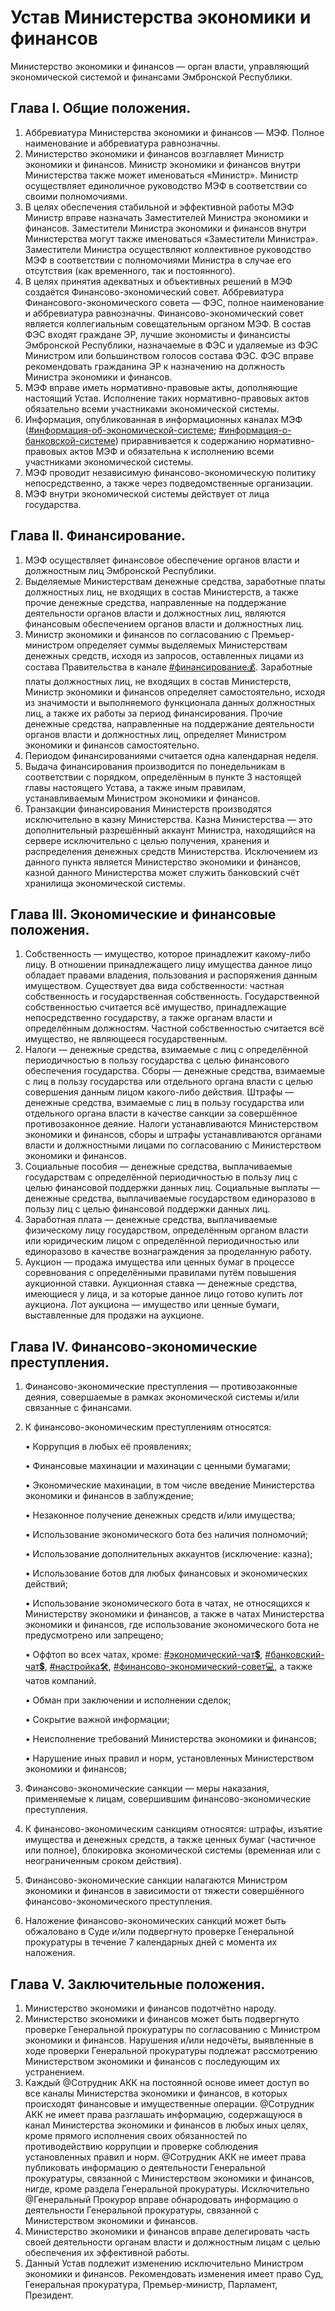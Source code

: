 # Устав Министерства экономики и финансов

Министерство экономики и финансов — орган власти, управляющий экономической системой и финансами Эмбронской Республики.

## Глава I. Общие положения.

1. Аббревиатура Министерства экономики и финансов — МЭФ. Полное наименование и аббревиатура равнозначны.
2. Министерство экономики и финансов возглавляет Министр экономики и финансов. Министр экономики и финансов внутри Министерства также может именоваться «Министр». Министр осуществляет единоличное руководство МЭФ в соответствии со своими полномочиями.
3. В целях обеспечения стабильной и эффективной работы МЭФ Министр вправе назначать Заместителей Министра экономики и финансов. Заместители Министра экономики и финансов внутри Министерства могут также именоваться «Заместители Министра». Заместители Министра осуществляют коллективное руководство МЭФ в соответствии с полномочиями Министра в случае его отсутствия \(как временного, так и постоянного\).
4. В целях принятия адекватных и объективных решений в МЭФ создаётся Финансово-экономический совет. Аббревиатура Финансового-экономического совета — ФЭС, полное наименование и аббревиатура равнозначны. Финансово-экономический совет является коллегиальным совещательным органом МЭФ. В состав ФЭС входят граждане ЭР, лучшие экономисты и финансисты Эмбронской Республики, назначаемые в ФЭС и удаляемые из ФЭС Министром или большинством голосов состава ФЭС. ФЭС вправе рекомендовать гражданина ЭР к назначению на должность Министра экономики и финансов.
5. МЭФ вправе иметь нормативно-правовые акты, дополняющие настоящий Устав. Исполнение таких нормативно-правовых актов обязательно всеми участниками экономической системы.
6. Информация, опубликованная в информационных каналах МЭФ \([\#информация-об-экономической-системе](https://discord.com/channels/663514742287106068/690875135825149992); [\#информация-о-банковской-системе](https://discord.com/channels/663514742287106068/672373347379576842)\) приравнивается к содержанию нормативно-правовых актов МЭФ и обязательна к исполнению всеми участниками экономической системы.
7. МЭФ проводит независимую финансово-экономическую политику непосредственно, а также через подведомственные организации.
8. МЭФ внутри экономической системы действует от лица государства.

## Глава II. Финансирование.

1. МЭФ осуществляет финансовое обеспечение органов власти и должностным лиц Эмбронской Республики.
2. Выделяемые Министерствам денежные средства, заработные платы должностных лиц, не входящих в состав Министерств, а также прочие денежные средства, направленные на поддержание деятельности органов власти и должностных лиц, являются финансовым обеспечением органов власти и должностных лиц.
3. Министр экономики и финансов по согласованию с Премьер-министром определяет суммы выделяемых Министерствам денежных средств, исходя из запросов, оставленных лицами из состава Правительства в канале [\#финансирование💰](https://discord.com/channels/663514742287106068/663515949705592842). Заработные платы должностных лиц, не входящих в состав Министерств, Министр экономики и финансов определяет самостоятельно, исходя из значимости и выполняемого функционала данных должностных лиц, а также их работы за период финансирования. Прочие денежные средства, направленные на поддержание деятельности органов власти и должностных лиц, определяет Министром экономики и финансов самостоятельно.
4. Периодом финансированиями считается одна календарная неделя.
5. Выдача финансирования производится по понедельникам в соответствии с порядком, определённым в пункте 3 настоящей главы настоящего Устава, а также иным правилам, устанавливаемым Министром экономики и финансов.
6. Транзакции финансирования Министерств производятся исключительно в казну Министерства. Казна Министерства — это дополнительный разрешённый аккаунт Министра, находящийся на сервере исключительно с целью получения, хранения и распределения денежных средств Министерства. Исключением из данного пункта является Министерство экономики и финансов, казной данного Министерства может служить банковский счёт хранилища экономической системы.

## Глава III. Экономические и финансовые положения.

1. Собственность — имущество, которое принадлежит какому-либо лицу. В отношении принадлежащего лицу имущества данное лицо обладает правами владения, пользования и распоряжения данным имуществом. Существует два вида собственности: частная собственность и государственная собственность. Государственной собственностью считается всё имущество, принадлежащие непосредственно государству, а также органам власти и определённым должностям. Частной собственностью считается всё имущество, не являющееся государственным.
2. Налоги — денежные средства, взимаемые с лиц с определённой периодичностью в пользу государства с целью финансового обеспечения государства. Сборы  — денежные средства, взимаемые с лиц в пользу государства или отдельного органа власти с целью совершения данным лицом какого-либо действия. Штрафы — денежные средства, взимаемые с лиц в пользу государства или отдельного органа власти в качестве санкции за совершённое противозаконное деяние. Налоги устанавливаются Министерством экономики и финансов, сборы и штрафы устанавливаются органами власти и должностными лицами по согласованию с Министерством экономики и финансов.
3. Социальные пособия — денежные средства, выплачиваемые государствам с определённой периодичностью в пользу лиц с целью финансовой поддержки данных лиц. Социальные выплаты — денежные средства, выплачиваемые государством единоразово в пользу лиц с целью финансовой поддержки данных лиц.
4. Заработная плата — денежные средства, выплачиваемые физическому лицу государством, определённым органом власти или юридическим лицом с определённой периодичностью или единоразово в качестве вознаграждения за проделанную работу.
5. Аукцион — продажа имущества или ценных бумаг в процессе соревнования с определёнными правилами путём повышения аукционной ставки. Аукционная ставка — денежные средства, имеющиеся у лица, и за которые данное лицо готово купить лот аукциона. Лот аукциона — имущество или ценные бумаги, выставленные для продажи на аукционе.

## Глава IV. Финансово-экономические преступления.

1. Финансово-экономические преступления — противозаконные деяния, совершаемые в рамках экономической системы и/или связанные с финансами.
2. К финансово-экономическим преступлениям относятся:

   • Коррупция в любых её проявлениях;

   • Финансовые махинации и махинации с ценными бумагами;

   • Экономические махинации, в том числе введение Министерства экономики и финансов в заблуждение;

   • Незаконное получение денежных средств и/или имущества;

   • Использование экономического бота без наличия полномочий;

   • Использование дополнительных аккаунтов \(исключение: казна\);

   • Использование ботов для любых финансовых и экономических действий;

   • Использование экономического бота в чатах, не относящихся к Министерству экономики и финансов, а также в чатах Министерства экономики и финансов, где использование экономического бота не предусмотрено или запрещено;

   • Оффтоп во всех чатах, кроме: [\#экономический-чат💲](https://discord.com/channels/663514742287106068/701654517908897802), [\#банковский-чат💲](https://discord.com/channels/663514742287106068/709434926377861150), [\#настройка🛠](https://discord.com/channels/663514742287106068/663515948271140864), [\#финансово-экономический-совет💻](https://discord.com/channels/663514742287106068/713477031156777050), а также чатов компаний.

   • Обман при заключении и исполнении сделок;

   • Сокрытие важной информации;

   • Неисполнение требований Министерства экономики и финансов;

   • Нарушение иных правил и норм, установленных Министерством экономики и финансов;

3. Финансово-экономические санкции — меры наказания, применяемые к лицам, совершившим финансово-экономические преступления.
4. К финансово-экономическим санкциям относятся: штрафы, изъятие имущества и денежных средств, а также ценных бумаг \(частичное или полное\), блокировка экономической системы \(временная или с неограниченным сроком действия\).
5. Финансово-экономические санкции налагаются Министром экономики и финансов в зависимости от тяжести совершённого финансово-экономического преступления.
6. Наложение финансово-экономических санкций может быть обжаловано в Суде и/или подвергнуто проверке Генеральной прокуратуры в течение 7 календарных дней с момента их наложения.

## Глава V. Заключительные положения.

1. Министерство экономики и финансов подотчётно народу.
2. Министерство экономики и финансов может быть подвергнуто проверке Генеральной прокуратуры по согласованию с Министром экономики и финансов. Нарушения и/или недочёты, выявленные в ходе проверки Генеральной прокуратуры подлежат рассмотрению Министерством экономики и финансов с последующим их устранением.
3. Каждый @Сотрудник АКК на постоянной основе имеет доступ во все каналы Министерства экономики и финансов, в которых происходят финансовые и имущественные операции. @Сотрудник АКК не имеет права разглашать информацию, содержащуюся в канал Министерства экономики и финансов в любых иных целях, кроме прямого исполнения своих обязанностей по противодействию коррупции и проверке соблюдения установленных правил и норм. @Сотрудник АКК не имеет права публиковать информацию о деятельности Генеральной прокуратуры, связанной с Министерством экономики и финансов, нигде, кроме раздела Генеральной прокуратуры. Исключительно @Генеральный Прокурор вправе обнародовать информацию о деятельности Генеральной прокуратуры, связанной с Министерством экономики и финансов.
4. Министерство экономики и финансов вправе делегировать часть своей деятельности органам власти и должностным лицам с целью обеспечения их эффективной работы.
5. Данный Устав подлежит изменению исключительно Министром экономики и финансов. Рекомендовать изменения имеет право Суд, Генеральная прокуратура, Премьер-министр, Парламент, Президент.

